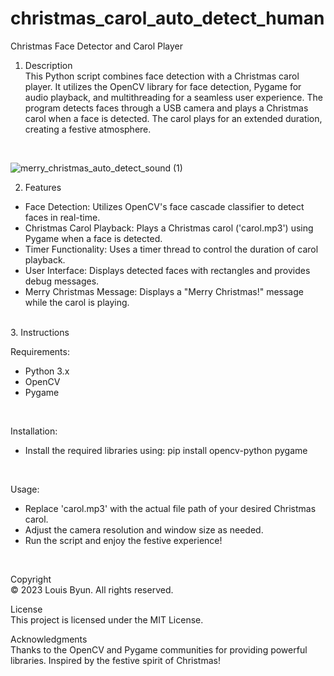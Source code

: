 # christmas_carol_auto_detect_human
Christmas Face Detector and Carol Player
<br>
1. Description<br>
This Python script combines face detection with a Christmas carol player. It utilizes the OpenCV library for face detection, Pygame for audio playback, and multithreading for a seamless user experience. The program detects faces through a USB camera and plays a Christmas carol when a face is detected. The carol plays for an extended duration, creating a festive atmosphere.<br>
<br>

![merry_christmas_auto_detect_sound (1)](https://github.com/louisbyun/christmas_carol_auto_detect_human/assets/55345082/7ffa2148-9762-4090-ad92-9c628aa82390)


2. Features<br>

- Face Detection: Utilizes OpenCV's face cascade classifier to detect faces in real-time.
- Christmas Carol Playback: Plays a Christmas carol ('carol.mp3') using Pygame when a face is detected.
- Timer Functionality: Uses a timer thread to control the duration of carol playback.
- User Interface: Displays detected faces with rectangles and provides debug messages.
- Merry Christmas Message: Displays a "Merry Christmas!" message while the carol is playing.
<br>
3. Instructions<br>

Requirements:
- Python 3.x
- OpenCV
- Pygame
<br>

Installation:
- Install the required libraries
using: pip install opencv-python pygame
<br>

Usage:<br>
- Replace 'carol.mp3' with the actual file path of your desired Christmas carol.
- Adjust the camera resolution and window size as needed.
- Run the script and enjoy the festive experience!
<br>

Copyright<br>
© 2023 Louis Byun. All rights reserved.
<br>

License<br>
This project is licensed under the MIT License.
<br>

Acknowledgments<br>
Thanks to the OpenCV and Pygame communities for providing powerful libraries.
Inspired by the festive spirit of Christmas!
